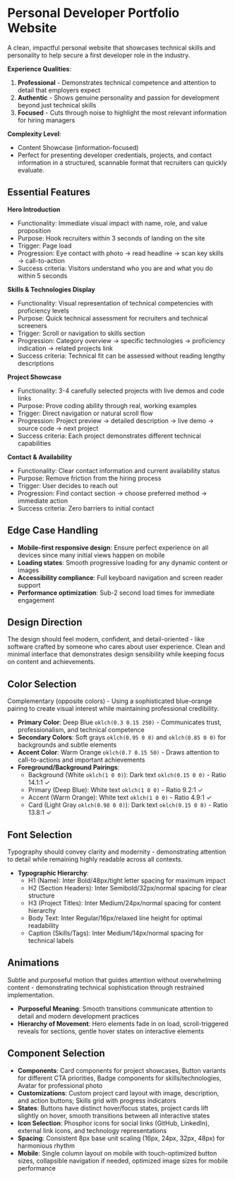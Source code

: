 # Personal Developer Portfolio Website

A clean, impactful personal website that showcases technical skills and personality to help secure a first developer role in the industry.

**Experience Qualities**:
1. **Professional** - Demonstrates technical competence and attention to detail that employers expect
2. **Authentic** - Shows genuine personality and passion for development beyond just technical skills
3. **Focused** - Cuts through noise to highlight the most relevant information for hiring managers

**Complexity Level**: 
- Content Showcase (information-focused)
- Perfect for presenting developer credentials, projects, and contact information in a structured, scannable format that recruiters can quickly evaluate.

## Essential Features

**Hero Introduction**
- Functionality: Immediate visual impact with name, role, and value proposition
- Purpose: Hook recruiters within 3 seconds of landing on the site
- Trigger: Page load
- Progression: Eye contact with photo → read headline → scan key skills → call-to-action
- Success criteria: Visitors understand who you are and what you do within 5 seconds

**Skills & Technologies Display**
- Functionality: Visual representation of technical competencies with proficiency levels
- Purpose: Quick technical assessment for recruiters and technical screeners
- Trigger: Scroll or navigation to skills section
- Progression: Category overview → specific technologies → proficiency indication → related projects link
- Success criteria: Technical fit can be assessed without reading lengthy descriptions

**Project Showcase**
- Functionality: 3-4 carefully selected projects with live demos and code links
- Purpose: Prove coding ability through real, working examples
- Trigger: Direct navigation or natural scroll flow
- Progression: Project preview → detailed description → live demo → source code → next project
- Success criteria: Each project demonstrates different technical capabilities

**Contact & Availability**
- Functionality: Clear contact information and current availability status
- Purpose: Remove friction from the hiring process
- Trigger: User decides to reach out
- Progression: Find contact section → choose preferred method → immediate action
- Success criteria: Zero barriers to initial contact

## Edge Case Handling

- **Mobile-first responsive design**: Ensure perfect experience on all devices since many initial views happen on mobile
- **Loading states**: Smooth progressive loading for any dynamic content or images
- **Accessibility compliance**: Full keyboard navigation and screen reader support
- **Performance optimization**: Sub-2 second load times for immediate engagement

## Design Direction

The design should feel modern, confident, and detail-oriented - like software crafted by someone who cares about user experience. Clean and minimal interface that demonstrates design sensibility while keeping focus on content and achievements.

## Color Selection

Complementary (opposite colors) - Using a sophisticated blue-orange pairing to create visual interest while maintaining professional credibility.

- **Primary Color**: Deep Blue `oklch(0.3 0.15 250)` - Communicates trust, professionalism, and technical competence
- **Secondary Colors**: Soft grays `oklch(0.95 0 0)` and `oklch(0.85 0 0)` for backgrounds and subtle elements
- **Accent Color**: Warm Orange `oklch(0.7 0.15 50)` - Draws attention to call-to-actions and important achievements
- **Foreground/Background Pairings**: 
  - Background (White `oklch(1 0 0)`): Dark text `oklch(0.15 0 0)` - Ratio 14.1:1 ✓
  - Primary (Deep Blue): White text `oklch(1 0 0)` - Ratio 9.2:1 ✓
  - Accent (Warm Orange): White text `oklch(1 0 0)` - Ratio 4.9:1 ✓
  - Card (Light Gray `oklch(0.98 0 0)`): Dark text `oklch(0.15 0 0)` - Ratio 13.8:1 ✓

## Font Selection

Typography should convey clarity and modernity - demonstrating attention to detail while remaining highly readable across all contexts.

- **Typographic Hierarchy**: 
  - H1 (Name): Inter Bold/48px/tight letter spacing for maximum impact
  - H2 (Section Headers): Inter Semibold/32px/normal spacing for clear structure
  - H3 (Project Titles): Inter Medium/24px/normal spacing for content hierarchy
  - Body Text: Inter Regular/16px/relaxed line height for optimal readability
  - Caption (Skills/Tags): Inter Medium/14px/normal spacing for technical labels

## Animations

Subtle and purposeful motion that guides attention without overwhelming content - demonstrating technical sophistication through restrained implementation.

- **Purposeful Meaning**: Smooth transitions communicate attention to detail and modern development practices
- **Hierarchy of Movement**: Hero elements fade in on load, scroll-triggered reveals for sections, gentle hover states on interactive elements

## Component Selection

- **Components**: Card components for project showcases, Button variants for different CTA priorities, Badge components for skills/technologies, Avatar for professional photo
- **Customizations**: Custom project card layout with image, description, and action buttons; Skills grid with progress indicators
- **States**: Buttons have distinct hover/focus states, project cards lift slightly on hover, smooth transitions between all interactive states
- **Icon Selection**: Phosphor icons for social links (GitHub, LinkedIn), external link icons, and technology representations
- **Spacing**: Consistent 8px base unit scaling (16px, 24px, 32px, 48px) for harmonious rhythm
- **Mobile**: Single column layout on mobile with touch-optimized button sizes, collapsible navigation if needed, optimized image sizes for mobile performance
